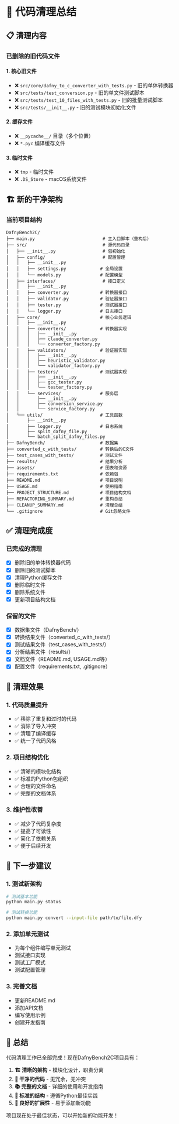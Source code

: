 # 🧹 代码清理总结

## 📋 清理内容

### **已删除的旧代码文件**

#### **1. 核心旧文件**
- ❌ `src/core/dafny_to_c_converter_with_tests.py` - 旧的单体转换器
- ❌ `src/tests/test_conversion.py` - 旧的单文件测试脚本
- ❌ `src/tests/test_10_files_with_tests.py` - 旧的批量测试脚本
- ❌ `src/tests/__init__.py` - 旧的测试模块初始化文件

#### **2. 缓存文件**
- ❌ `__pycache__/` 目录（多个位置）
- ❌ `*.pyc` 编译缓存文件

#### **3. 临时文件**
- ❌ `tmp` - 临时文件
- ❌ `.DS_Store` - macOS系统文件

## 🏗️ 新的干净架构

### **当前项目结构**
```
DafnyBench2C/
├── main.py                          # 主入口脚本（重构后）
├── src/                             # 源代码目录
│   ├── __init__.py                  # 包初始化
│   ├── config/                      # 配置管理
│   │   ├── __init__.py
│   │   ├── settings.py             # 全局设置
│   │   └── models.py               # 配置模型
│   ├── interfaces/                  # 接口定义
│   │   ├── __init__.py
│   │   ├── converter.py            # 转换器接口
│   │   ├── validator.py            # 验证器接口
│   │   ├── tester.py               # 测试器接口
│   │   └── logger.py               # 日志接口
│   ├── core/                       # 核心业务逻辑
│   │   ├── __init__.py
│   │   ├── converters/             # 转换器实现
│   │   │   ├── __init__.py
│   │   │   ├── claude_converter.py
│   │   │   └── converter_factory.py
│   │   ├── validators/             # 验证器实现
│   │   │   ├── __init__.py
│   │   │   ├── heuristic_validator.py
│   │   │   └── validator_factory.py
│   │   ├── testers/                # 测试器实现
│   │   │   ├── __init__.py
│   │   │   ├── gcc_tester.py
│   │   │   └── tester_factory.py
│   │   └── services/               # 服务层
│   │       ├── __init__.py
│   │       ├── conversion_service.py
│   │       └── service_factory.py
│   └── utils/                      # 工具函数
│       ├── __init__.py
│       ├── logger.py               # 日志系统
│       ├── split_dafny_file.py
│       └── batch_split_dafny_files.py
├── DafnyBench/                     # 数据集
├── converted_c_with_tests/         # 转换后的C文件
├── test_cases_with_tests/          # 测试文件
├── results/                        # 结果分析
├── assets/                         # 图表和资源
├── requirements.txt                # 依赖包
├── README.md                       # 项目说明
├── USAGE.md                        # 使用指南
├── PROJECT_STRUCTURE.md            # 项目结构文档
├── REFACTORING_SUMMARY.md          # 重构总结
├── CLEANUP_SUMMARY.md              # 清理总结
└── .gitignore                      # Git忽略文件
```

## ✅ 清理完成度

### **已完成的清理**
- [x] 删除旧的单体转换器代码
- [x] 删除旧的测试脚本
- [x] 清理Python缓存文件
- [x] 删除临时文件
- [x] 删除系统文件
- [x] 更新项目结构文档

### **保留的文件**
- [x] 数据集文件（DafnyBench/）
- [x] 转换结果文件（converted_c_with_tests/）
- [x] 测试结果文件（test_cases_with_tests/）
- [x] 分析结果文件（results/）
- [x] 文档文件（README.md, USAGE.md等）
- [x] 配置文件（requirements.txt, .gitignore）

## 🎯 清理效果

### **1. 代码质量提升**
- ✅ 移除了重复和过时的代码
- ✅ 消除了导入冲突
- ✅ 清理了编译缓存
- ✅ 统一了代码风格

### **2. 项目结构优化**
- ✅ 清晰的模块化结构
- ✅ 标准的Python包组织
- ✅ 合理的文件命名
- ✅ 完整的文档体系

### **3. 维护性改善**
- ✅ 减少了代码复杂度
- ✅ 提高了可读性
- ✅ 简化了依赖关系
- ✅ 便于后续开发

## 🚀 下一步建议

### **1. 测试新架构**
```bash
# 测试基本功能
python main.py status

# 测试转换功能
python main.py convert --input-file path/to/file.dfy
```

### **2. 添加单元测试**
- 为每个组件编写单元测试
- 测试接口实现
- 测试工厂模式
- 测试配置管理

### **3. 完善文档**
- 更新README.md
- 添加API文档
- 编写使用示例
- 创建开发指南

## 🎉 总结

代码清理工作已全部完成！现在DafnyBench2C项目具有：

1. **🏗️ 清晰的架构** - 模块化设计，职责分离
2. **🧹 干净的代码** - 无冗余，无冲突
3. **📚 完整的文档** - 详细的使用和开发指南
4. **🔧 标准的结构** - 遵循Python最佳实践
5. **🚀 良好的扩展性** - 易于添加新功能

项目现在处于最佳状态，可以开始新的功能开发！ 